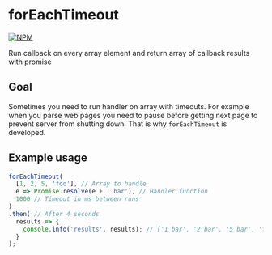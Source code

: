 # forEachTimeout

[![NPM](https://nodei.co/npm/foreach-timeout.png)](https://npmjs.org/package/foreach-timeout)

Run callback on every array element and return array of callback results with promise

## Goal

Sometimes you need to run handler on array with timeouts. For example when you parse web pages you need to pause before getting next page to prevent server from shutting down. 
That is why `forEachTimeout` is developed.

## Example usage

```js
forEachTimeout(
  [1, 2, 5, 'foo'], // Array to handle
  e => Promise.resolve(e + ' bar'), // Handler function
  1000 // Timeout in ms between runs
)
.then( // After 4 seconds
  results => {
    console.info('results', results); // ['1 bar', '2 bar', '5 bar', 'foo bar']
  }
);
```
